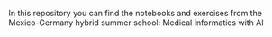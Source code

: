 In this repository you can find the notebooks and exercises from the Mexico-Germany hybrid summer school: Medical Informatics with AI
